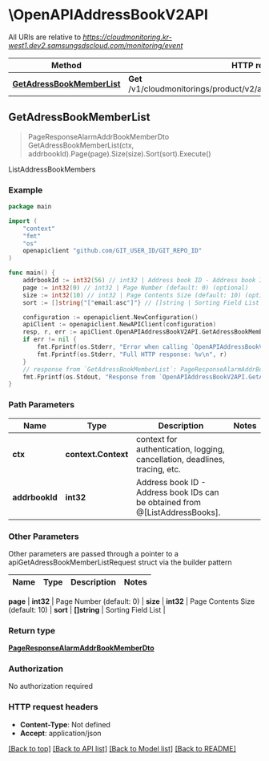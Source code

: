 # \OpenAPIAddressBookV2API

All URIs are relative to *https://cloudmonitoring.kr-west1.dev2.samsungsdscloud.com/monitoring/event*

Method | HTTP request | Description
------------- | ------------- | -------------
[**GetAdressBookMemberList**](OpenAPIAddressBookV2API.md#GetAdressBookMemberList) | **Get** /v1/cloudmonitorings/product/v2/addrbooks/{addrbookId}/members | ListAddressBookMembers



## GetAdressBookMemberList

> PageResponseAlarmAddrBookMemberDto GetAdressBookMemberList(ctx, addrbookId).Page(page).Size(size).Sort(sort).Execute()

ListAddressBookMembers



### Example

```go
package main

import (
	"context"
	"fmt"
	"os"
	openapiclient "github.com/GIT_USER_ID/GIT_REPO_ID"
)

func main() {
	addrbookId := int32(56) // int32 | Address book ID - Address book IDs can be obtained from @[ListAddressBooks].
	page := int32(0) // int32 | Page Number (default: 0) (optional)
	size := int32(10) // int32 | Page Contents Size (default: 10) (optional)
	sort := []string{"["email:asc"]"} // []string | Sorting Field List (optional)

	configuration := openapiclient.NewConfiguration()
	apiClient := openapiclient.NewAPIClient(configuration)
	resp, r, err := apiClient.OpenAPIAddressBookV2API.GetAdressBookMemberList(context.Background(), addrbookId).Page(page).Size(size).Sort(sort).Execute()
	if err != nil {
		fmt.Fprintf(os.Stderr, "Error when calling `OpenAPIAddressBookV2API.GetAdressBookMemberList``: %v\n", err)
		fmt.Fprintf(os.Stderr, "Full HTTP response: %v\n", r)
	}
	// response from `GetAdressBookMemberList`: PageResponseAlarmAddrBookMemberDto
	fmt.Fprintf(os.Stdout, "Response from `OpenAPIAddressBookV2API.GetAdressBookMemberList`: %v\n", resp)
}
```

### Path Parameters


Name | Type | Description  | Notes
------------- | ------------- | ------------- | -------------
**ctx** | **context.Context** | context for authentication, logging, cancellation, deadlines, tracing, etc.
**addrbookId** | **int32** | Address book ID - Address book IDs can be obtained from @[ListAddressBooks]. | 

### Other Parameters

Other parameters are passed through a pointer to a apiGetAdressBookMemberListRequest struct via the builder pattern


Name | Type | Description  | Notes
------------- | ------------- | ------------- | -------------

 **page** | **int32** | Page Number (default: 0) | 
 **size** | **int32** | Page Contents Size (default: 10) | 
 **sort** | **[]string** | Sorting Field List | 

### Return type

[**PageResponseAlarmAddrBookMemberDto**](PageResponseAlarmAddrBookMemberDto.md)

### Authorization

No authorization required

### HTTP request headers

- **Content-Type**: Not defined
- **Accept**: application/json

[[Back to top]](#) [[Back to API list]](../README.md#documentation-for-api-endpoints)
[[Back to Model list]](../README.md#documentation-for-models)
[[Back to README]](../README.md)

